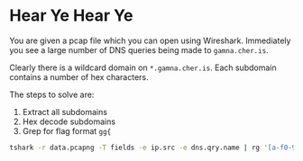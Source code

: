# Hear Ye Hear Ye
You are given a pcap file which you can open using Wireshark. Immediately you see a large number of
DNS queries being made to `gamna.cher.is`.

Clearly there is a wildcard domain on `*.gamna.cher.is`. Each subdomain contains a number of hex characters.

The steps to solve are:
1. Extract all subdomains
2. Hex decode subdomains
3. Grep for flag format `gg{`

```bash
tshark -r data.pcapng -T fields -e ip.src -e dns.qry.name | rg '[a-f0-9]{50,}\.gamna.cher.is' -o | rg '[a-f0-9]{50,}' -o | tr -d '\n' | xxd -r -p | rg 'gg\{[^}]*\}' -o
```
